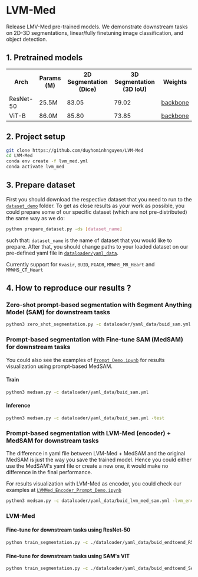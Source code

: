 # LVM-Med
Release LMV-Med pre-trained models. We demonstrate downstream tasks on 2D-3D segmentations, linear/fully finetuning image classification, and object detection.  

## 1. Pretrained models
<table>
  <tr>
    <th>Arch</th>
    <th>Params (M)</th>
    <th> 2D Segmentation (Dice) </th>
    <th> 3D Segmentation (3D IoU) </th>
    <th>Weights</th>
  </tr>
  <tr>
    <td>ResNet-50</td>
    <td>25.5M</td>
    <td>83.05</td>
    <td>79.02</td>
    <td> <a href="https://drive.google.com/file/d/11Uamq4bT_AbTf8sigIctIAnQJN4EethW/view?usp=sharing">backbone</a> </td>
  </tr>
  <tr>
    <td>ViT-B</td>
    <td>86.0M</td>
    <td>85.80</td>
    <td>73.85</td>
    <td> <a href="https://drive.google.com/file/d/14bX8wdw-c3VUw3XPAtFMB-wFE03q0eCi/view?usp=sharing">backbone</a> </td>
  </tr>
</table>

## 2. Project setup
```bash
git clone https://github.com/duyhominhnguyen/LVM-Med
cd LVM-Med
conda env create -f lvm_med.yml
conda activate lvm_med
```

## 3. Prepare dataset
First you should download the respective dataset that you need to run to the [`dataset_demo`](/dataset_demo/) folder. To get as close results as your work as possible, you could prepare some of our specific dataset (which are not pre-distributed) the same way as we do:
```bash
python prepare_dataset.py -ds [dataset_name]
```
such that: `dataset_name` is the name of dataset that you would like to prepare. After that, you should change paths to your loaded dataset on our pre-defined yaml file in [`dataloader/yaml_data`](/dataloader/yaml_data/).

Currently support for `Kvasir`, `BUID`, `FGADR`, `MMWHS_MR_Heart` and `MMWHS_CT_Heart`

## 4. How to reproduce our results ?

### Zero-shot prompt-based segmentation with Segment Anything Model (SAM) for downstream tasks
```bash
python3 zero_shot_segmentation.py -c dataloader/yaml_data/buid_sam.yml
```

### Prompt-based segmentation with Fine-tune SAM (MedSAM) for downstream tasks
You could also see the examples of [`Prompt_Demo.ipynb`](/notebook/Prompt_Demo.ipynb) for results visualization using prompt-based MedSAM.
#### Train
```bash
python3 medsam.py -c dataloader/yaml_data/buid_sam.yml 
```
#### Inference
```bash
python3 medsam.py -c dataloader/yaml_data/buid_sam.yml -test
```

### Prompt-based segmentation with LVM-Med (encoder) + MedSAM for downstream tasks
The difference in yaml file between LVM-Med + MedSAM and the original MedSAM is just the way you save the trained model. Hence you could either use the MedSAM's yaml file or create a new one, it would make no difference in the final performance.     

For results visualization with LVM-Med as encoder, you could check our examples at [`LVMMed_Encoder_Prompt_Demo.ipynb`](/notebook/LVMMed_Encoder_Prompt_Demo.ipynb)

```bash
python3 medsam.py -c dataloader/yaml_data/buid_lvm_med_sam.yml -lvm_encoder workdir/pretrained/vit_b_largescale_dim256.pth
```

### LVM-Med 
#### Fine-tune for downstream tasks using ResNet-50
```bash
python train_segmentation.py -c ./dataloader/yaml_data/buid_endtoend_R50.yml
```
#### Fine-tune for downstream tasks using SAM's VIT
```bash
python train_segmentation.py -c ./dataloader/yaml_data/buid_endtoend_SAM_VIT.yml
```
